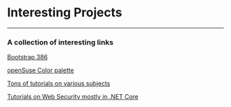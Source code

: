 # Interesting Projects
___
### A collection of interesting links

[Bootstrap 386](https://github.com/kristopolous/BOOTSTRA.386)

[openSuse Color palette](https://opensuse.herokuapp.com/colors)

[Tons of tutorials on various subjects](https://www.javatpoint.com)

[Tutorials on Web Security mostly in .NET Core](https://jasonwatmore.com)

